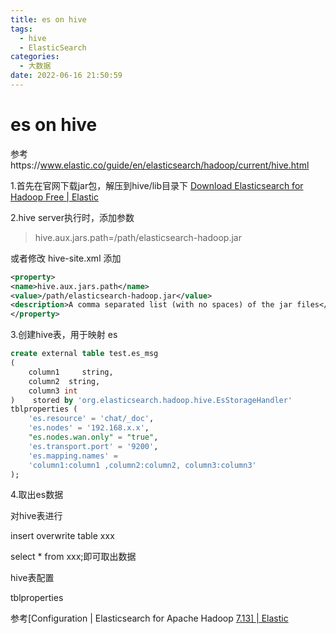 ```yaml
---
title: es on hive
tags:
  - hive
  - ElasticSearch
categories:
  - 大数据
date: 2022-06-16 21:50:59
---
```




# es on hive



参考https://www.elastic.co/guide/en/elasticsearch/hadoop/current/hive.html



1.首先在官网下载jar包，解压到hive/lib目录下 [Download Elasticsearch for Hadoop Free | Elastic](https://www.elastic.co/cn/downloads/hadoop) 

2.hive server执行时，添加参数 

> hive.aux.jars.path=/path/elasticsearch-hadoop.jar 

或者修改 hive-site.xml 添加

```xml
<property>
<name>hive.aux.jars.path</name>
<value>/path/elasticsearch-hadoop.jar</value>
<description>A comma separated list (with no spaces) of the jar files</description>
</property>
```



3.创建hive表，用于映射 es

```sql
create external table test.es_msg 
(     
    column1     string,     
    column2  string,     
    column3 int
)    stored by 'org.elasticsearch.hadoop.hive.EsStorageHandler'    
tblproperties (         
    'es.resource' = 'chat/_doc',         
    'es.nodes' = '192.168.x.x',        
    "es.nodes.wan.only" = "true",         
    'es.transport.port' = '9200',         
    'es.mapping.names' =                
    'column1:column1 ,column2:column2, column3:column3'         
);
```



4.取出es数据

对hive表进行 

insert overwrite table xxx 

select * from xxx;即可取出数据

hive表配置

tblproperties

参考[Configuration | Elasticsearch for Apache Hadoop [7.13\] | Elastic](https://www.elastic.co/guide/en/elasticsearch/hadoop/current/configuration.html)

